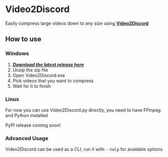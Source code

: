 # Video2Discord

Easily compress large videos down to any size using [**Video2Discord**](https://github.com/ZoontS/Video2Discord)

## How to use
### Windows
1. [***Download the latest release here***](https://github.com/ZoontS/Video2Discord/releases/latest)
2. Unzip the zip file
3. Open Video2Discord.exe
4. Pick videos that you want to compress
5. Wait for it to finish

### Linux
For now you can use Video2Discord.py directly, you need to have FFmpeg and Python installed

PyPI release coming soon!

### Advanced Usage
Video2Discord can be used as a CLI, run it with `--help` for available options